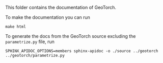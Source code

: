 This folder contains the documentation of GeoTorch.

To make the documentation you can run

```
make html
```

To generate the docs from the GeoTorch source excluding the `parametrize.py` file, run

```
SPHINX_APIDOC_OPTIONS=members sphinx-apidoc -o ./source ../geotorch ../geotorch/parametrize.py
```
